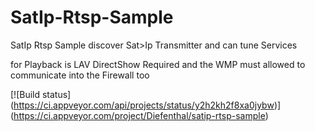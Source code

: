 SatIp-Rtsp-Sample
=================

SatIp Rtsp Sample discover Sat>Ip Transmitter and can tune Services

for Playback is LAV DirectShow Required and the WMP must allowed to communicate into the Firewall too


[![Build status]
(https://ci.appveyor.com/api/projects/status/y2h2kh2f8xa0jybw)]
(https://ci.appveyor.com/project/Diefenthal/satip-rtsp-sample)

